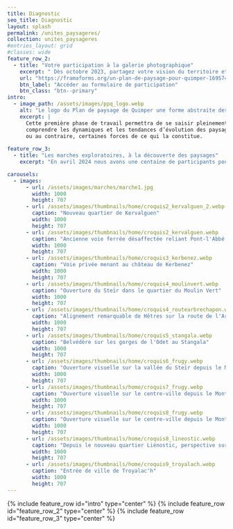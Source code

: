 ```yaml
---
title: Diagnostic
seo_title: Diagnostic
layout: splash
permalink: /unites_paysageres/
collection: unites_paysageres
#entries_layout: grid
#classes: wide
feature_row_2:
  - title: "Votre participation à la galerie photographique"
    excerpt: " Dès octobre 2023, partagez votre vision du territoire et envoyez nous des photos de vos lieux paysagers quimpérois favoris !"
    url: "https://framaforms.org/un-plan-de-paysage-pour-quimper-1695744793"
    btn_label: "Accéder au formulaire de participation"
    btn_class: "btn--primary"
intro:
  - image_path: /assets/images/ppq_logo.webp
    alt: "Le logo du Plan de paysage de Quimper une forme abstraite dessinée à l'aquarelle."
    excerpt: |
      Cette première phase de travail permettra de se saisir pleinement des enjeux territoriaux et paysagers de la commune et ses abords :
      comprendre les dynamiques et les tendances d’évolution des paysages de Quimper afin de mettre en exergue certaines fragilités 
      ou au contraire, certaines forces de ce qui la constitue. 
      
feature_row_3:
  - title: "Les marches exploratoires, à la découverte des paysages"
    excerpt: "En avril 2024 nous avons une centaine de participants pour les six marches exploratoires à travers toute la commune ! L'occasion de lire les paysages quimpérois et de partager des points de vue sur les modes de vie actuels et futurs."

carousels:
  - images:
      - url: /assets/images/marches/marche1.jpg
        width: 1000
        height: 707
      - url: /assets/images/thumbnails/home/croquis2_kervalguen_2.webp
        caption: "Nouveau quartier de Kervalguen"
        width: 1000
        height: 707
      - url: /assets/images/thumbnails/home/croquis2_kervalguen.webp
        caption: "Ancienne voie ferrée désaffectée reliant Pont-l'Abbé à Quimper"
        width: 1000
        height: 707
      - url: /assets/images/thumbnails/home/croquis3_kerbenez.webp
        caption: "Voie privée menant au château de Kerbenez"
        width: 1000
        height: 707
      - url: /assets/images/thumbnails/home/croquis4_moulinvert.webp
        caption: "Ouverture du Steïr dans le quartier du Moulin Vert"
        width: 1000
        height: 707
      - url: /assets/images/thumbnails/home/croquis4_routearbrechapon.webp
        caption: "Alignement remarquable de Hêtres sur la route de l'Arbre au Chapon"
        width: 1000
        height: 707
      - url: /assets/images/thumbnails/home/croquis5_stangala.webp
        caption: "Belvédère sur les gorges de l'Odet au Stangala"
        width: 1000
        height: 707
      - url: /assets/images/thumbnails/home/croquis6_frugy.webp
        caption: "Ouverture visuelle sur la vallée du Steïr depuis le Mont Frugy"
        width: 1000
        height: 707
      - url: /assets/images/thumbnails/home/croquis7_frugy.webp
        caption: "Ouverture visuelle sur le centre-ville depuis le Mont Frugy"
        width: 1000
        height: 707
      - url: /assets/images/thumbnails/home/croquis8_frugy.webp
        caption: "Ouverture visuelle sur le centre-ville depuis le Mont Frugy"
        width: 1000
        height: 707
      - url: /assets/images/thumbnails/home/croquis8_lineostic.webp
        caption: "Depuis le nouveau quartier Liénostic, perspective sur le plateau bocager sud"
        width: 1000
        height: 707
      - url: /assets/images/thumbnails/home/croquis9_troyalach.webp
        caption: "Entrée de ville de Troyalac'h"
        width: 1000
        height: 707
---
```


{% include feature_row id="intro" type="center" %}
{% include feature_row id="feature_row_2" type="center" %}
{% include feature_row id="feature_row_3" type="center" %}